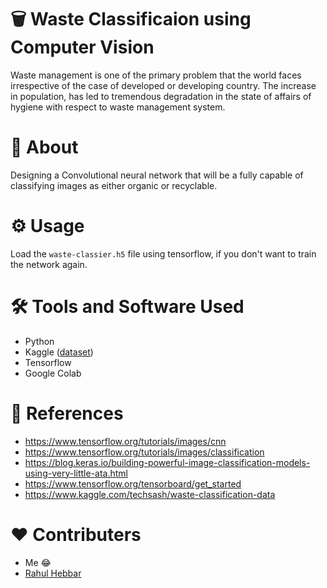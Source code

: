 # 🗑 Waste Classificaion using Computer Vision

Waste management is one of the primary problem that the world faces irrespective of the case of developed or
developing country. The increase in population, has led to tremendous degradation in the state of affairs of hygiene
with respect to waste management system.

# 📌 About

Designing a Convolutional neural network that will be a fully capable of classifying images as either organic or recyclable.

# ⚙ Usage

Load the `waste-classier.h5` file using tensorflow, if you don't want to train the network again.

# 🛠 Tools and Software Used

- Python
- Kaggle ([dataset](https://www.kaggle.com/techsash/waste-classification-data))
- Tensorflow
- Google Colab

# 🙏 References

- https://www.tensorflow.org/tutorials/images/cnn
- https://www.tensorflow.org/tutorials/images/classification
- https://blog.keras.io/building-powerful-image-classification-models-using-very-little-ata.html
- https://www.tensorflow.org/tensorboard/get_started
- https://www.kaggle.com/techsash/waste-classification-data

# ❤ Contributers

- Me 😂
- [Rahul Hebbar](https://github.com/rahul-hebbar)
